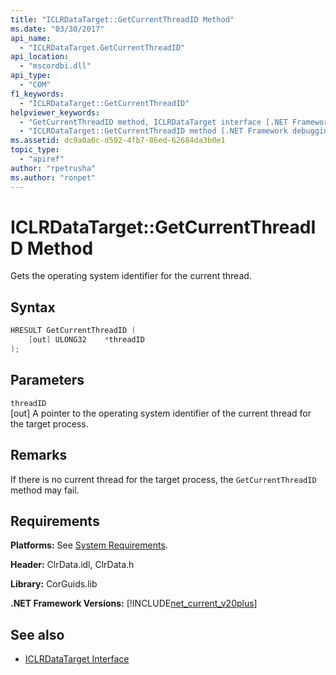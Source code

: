 ```yaml
---
title: "ICLRDataTarget::GetCurrentThreadID Method"
ms.date: "03/30/2017"
api_name: 
  - "ICLRDataTarget.GetCurrentThreadID"
api_location: 
  - "mscordbi.dll"
api_type: 
  - "COM"
f1_keywords: 
  - "ICLRDataTarget::GetCurrentThreadID"
helpviewer_keywords: 
  - "GetCurrentThreadID method, ICLRDataTarget interface [.NET Framework debugging]"
  - "ICLRDataTarget::GetCurrentThreadID method [.NET Framework debugging]"
ms.assetid: dc9a0a6c-d592-4fb7-86ed-62684da3b0e1
topic_type: 
  - "apiref"
author: "rpetrusha"
ms.author: "ronpet"
---
```

# ICLRDataTarget::GetCurrentThreadID Method
Gets the operating system identifier for the current thread.  
  
## Syntax  
  
```cpp  
HRESULT GetCurrentThreadID (  
    [out] ULONG32    *threadID  
);  
```  
  
## Parameters  
 `threadID`  
 [out] A pointer to the operating system identifier of the current thread for the target process.  
  
## Remarks  
 If there is no current thread for the target process, the `GetCurrentThreadID` method may fail.  
  
## Requirements  
 **Platforms:** See [System Requirements](../../../../docs/framework/get-started/system-requirements.md).  
  
 **Header:** ClrData.idl, ClrData.h  
  
 **Library:** CorGuids.lib  
  
 **.NET Framework Versions:** [!INCLUDE[net_current_v20plus](../../../../includes/net-current-v20plus-md.md)]  
  
## See also

- [ICLRDataTarget Interface](../../../../docs/framework/unmanaged-api/debugging/iclrdatatarget-interface.md)

